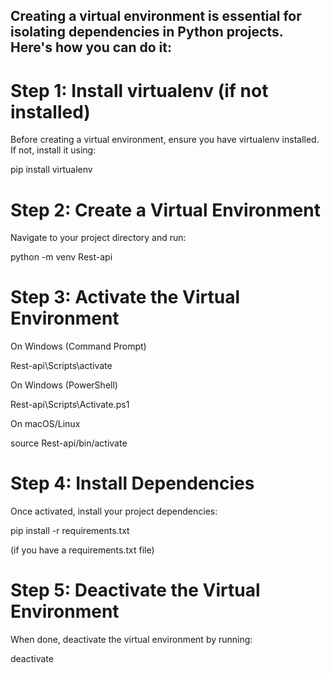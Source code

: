 ## Creating a virtual environment is essential for isolating dependencies in Python projects. Here's how you can do it:
 
# Step 1: Install virtualenv (if not installed)

Before creating a virtual environment, ensure you have virtualenv installed. If not, install it using:

pip install virtualenv

# Step 2: Create a Virtual Environment

Navigate to your project directory and run:

python -m venv Rest-api

# Step 3: Activate the Virtual Environment

On Windows (Command Prompt)

Rest-api\Scripts\activate

On Windows (PowerShell)

Rest-api\Scripts\Activate.ps1

On macOS/Linux

source Rest-api/bin/activate

# Step 4: Install Dependencies

Once activated, install your project dependencies:

pip install -r requirements.txt

(if you have a requirements.txt file)


# Step 5: Deactivate the Virtual Environment

When done, deactivate the virtual environment by running:

deactivate